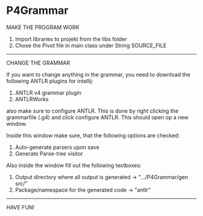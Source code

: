 # P4Grammar

MAKE THE PROGRAM WORK
1. Import libraries to projekt from the libs folder
2. Chose the Pivot file in main class under String SOURCE_FILE

_________________________________________________________________________

CHANGE THE GRAMMAR

If you want to change anything in the grammar, you need to download the following ANTLR plugins for intellij:
1. ANTLR v4 grammar plugin
2. ANTLRWorks

also make sure to configure ANTLR. This is done by right clicking the grammarfile (.g4) and click configure ANTLR.
This should open op a new window.

Inside this window make sure, that the following options are checked:
1. Auto-generate parsers upon save
2. Generate Parse-tree visitor

Also inside the window fill out the following textboxes:
1. Output directory where all output is generated -> ".../P4Grammar/gen src/"
2. Package/namespace for the generated code -> "antlr"

__________________________________________________________________________

HAVE FUN!
